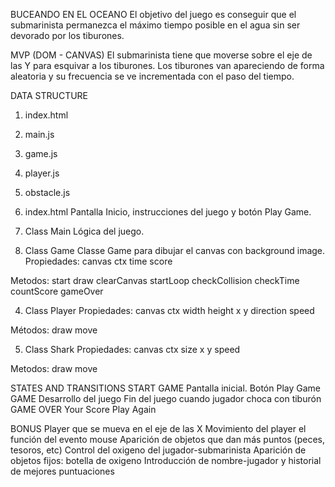 BUCEANDO EN EL OCEANO
El objetivo del juego es conseguir que el submarinista permanezca el máximo tiempo posible en el agua sin ser devorado por los tiburones. 

MVP (DOM - CANVAS)
El submarinista tiene que moverse sobre el eje de las Y para esquivar a los tiburones. Los tiburones van apareciendo de forma aleatoria y su frecuencia se ve incrementada con el paso del tiempo. 

DATA STRUCTURE
1. index.html
2. main.js
3. game.js
4. player.js
5. obstacle.js

1. index.html
Pantalla Inicio, instrucciones del juego y botón Play Game. 

2. Class Main
Lógica del juego. 

3. Class Game
Classe Game para dibujar el canvas con background image. 
Propiedades: 
canvas
ctx
time
score

Metodos:
start
draw
clearCanvas
startLoop
checkCollision
checkTime
countScore
gameOver

4. Class Player
Propiedades: 
canvas
ctx
width
height
x
y
direction
speed

Métodos: 
draw
move

5. Class Shark
Propiedades: 
canvas
ctx
size
x
y
speed

Metodos: 
draw
move

STATES AND TRANSITIONS
START GAME
Pantalla inicial. 
Botón Play Game
GAME 
Desarrollo del juego
Fin del juego cuando jugador choca con tiburón
GAME OVER
Your Score
Play Again

BONUS
Player que se mueva en el eje de las X
Movimiento del player el función del evento mouse
Aparición de objetos que dan más puntos (peces, tesoros, etc) 
Control del oxigeno del jugador-submarinista
Aparición de objetos fijos: botella de oxigeno
Introducción de nombre-jugador y historial de mejores puntuaciones

